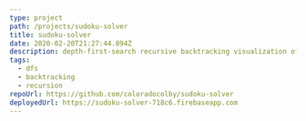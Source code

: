 ```yaml
---
type: project
path: /projects/sudoku-solver
title: sudoku-solver
date: 2020-02-20T21:27:44.894Z
description: depth-first-search recursive backtracking visualization of solving dynamic sudoku boards
tags:
  - dfs
  - backtracking
  - recursion
repoUrl: https://github.com/coloradocolby/sudoku-solver
deployedUrl: https://sudoku-solver-718c6.firebaseapp.com
---
```

